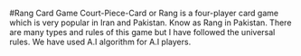 #Rang Card Game
Court-Piece-Card or Rang is a four-player card game which is very popular in Iran and Pakistan. Know as Rang in Pakistan. There are many types and rules of this game but I have followed the universal rules. We have used A.I algorithm for A.I players.
